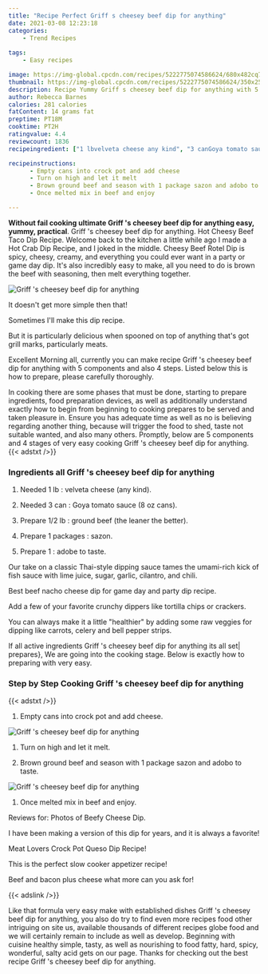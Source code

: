 ```yaml
---
title: "Recipe Perfect Griff s cheesey beef dip for anything"
date: 2021-03-08 12:23:18
categories:
    - Trend Recipes
    
tags:
    - Easy recipes

image: https://img-global.cpcdn.com/recipes/5222775074586624/680x482cq70/griff-s-cheesey-beef-dip-for-anything-recipe-main-photo.jpg
thumbnail: https://img-global.cpcdn.com/recipes/5222775074586624/350x250cq70/griff-s-cheesey-beef-dip-for-anything-recipe-main-photo.jpg
description: Recipe Yummy Griff s cheesey beef dip for anything with 5 ingredients and 4 stages of easy cooking.
author: Rebecca Barnes
calories: 281 calories
fatContent: 14 grams fat
preptime: PT18M
cooktime: PT2H
ratingvalue: 4.4
reviewcount: 1836
recipeingredient: ["1 lbvelveta cheese any kind", "3 canGoya tomato sauce 8 oz cans", "1/2 lbground beef the leaner the better", "1 packagessazon", "1adobe to taste"]

recipeinstructions: 
      - Empty cans into crock pot and add cheese 
      - Turn on high and let it melt 
      - Brown ground beef and season with 1 package sazon and adobo to taste 
      - Once melted mix in beef and enjoy

---
```




**Without fail cooking ultimate Griff &#39;s cheesey beef dip for anything easy, yummy, practical**. Griff &#39;s cheesey beef dip for anything. Hot Cheesy Beef Taco Dip Recipe. Welcome back to the kitchen a little while ago I made a Hot Crab Dip Recipe, and I joked in the middle. Cheesy Beef Rotel Dip is spicy, cheesy, creamy, and everything you could ever want in a party or game day dip. It&#39;s also incredibly easy to make, all you need to do is brown the beef with seasoning, then melt everything together.


![Griff &#39;s cheesey beef dip for anything](https://img-global.cpcdn.com/recipes/5222775074586624/680x482cq70/griff-s-cheesey-beef-dip-for-anything-recipe-main-photo.jpg "Griff &#39;s cheesey beef dip for anything")



It doesn&#39;t get more simple then that!

Sometimes I&#39;ll make this dip recipe.

But it is particularly delicious when spooned on top of anything that&#39;s got grill marks, particularly meats.


Excellent Morning all, currently you can make recipe Griff &#39;s cheesey beef dip for anything with 5 components and also 4 steps. Listed below this is how to prepare, please carefully thoroughly.

In cooking there are some phases that must be done, starting to prepare ingredients, food preparation devices, as well as additionally understand exactly how to begin from beginning to cooking prepares to be served and taken pleasure in. Ensure you has adequate time as well as no is believing regarding another thing, because will trigger the food to shed, taste not suitable wanted, and also many others. Promptly, below are 5 components and 4 stages of very easy cooking Griff &#39;s cheesey beef dip for anything.
{{< adstxt />}}

### Ingredients all Griff &#39;s cheesey beef dip for anything


1. Needed 1 lb : velveta cheese (any kind).

1. Needed 3 can : Goya tomato sauce (8 oz cans).

1. Prepare 1/2 lb : ground beef (the leaner the better).

1. Prepare 1 packages : sazon.

1. Prepare 1 : adobe to taste.


Our take on a classic Thai-style dipping sauce tames the umami-rich kick of fish sauce with lime juice, sugar, garlic, cilantro, and chili.

Best beef nacho cheese dip for game day and party dip recipe.

Add a few of your favorite crunchy dippers like tortilla chips or crackers.

You can always make it a little &#34;healthier&#34; by adding some raw veggies for dipping like carrots, celery and bell pepper strips.


If all active ingredients Griff &#39;s cheesey beef dip for anything its all set| prepares}, We are going into the cooking stage. Below is exactly how to preparing with very easy.

### Step by Step Cooking Griff &#39;s cheesey beef dip for anything

{{< adstxt />}}


1. Empty cans into crock pot and add cheese.



![Griff &#39;s cheesey beef dip for anything](https://img-global.cpcdn.com/steps/6565436360491008/160x128cq70/griff-s-cheesey-beef-dip-for-anything-recipe-step-1-photo.jpg" "Griff &#39;s cheesey beef dip for anything")



1. Turn on high and let it melt.



1. Brown ground beef and season with 1 package sazon and adobo to taste.



![Griff &#39;s cheesey beef dip for anything](https://img-global.cpcdn.com/steps/5363512562941952/160x128cq70/griff-s-cheesey-beef-dip-for-anything-recipe-step-3-photo.jpg" "Griff &#39;s cheesey beef dip for anything")



1. Once melted mix in beef and enjoy.




Reviews for: Photos of Beefy Cheese Dip.

I have been making a version of this dip for years, and it is always a favorite!

Meat Lovers Crock Pot Queso Dip Recipe!

This is the perfect slow cooker appetizer recipe!

Beef and bacon plus cheese what more can you ask for!


{{< adslink />}}

Like that formula very easy make with established dishes Griff &#39;s cheesey beef dip for anything, you also do try to find even more recipes food other intriguing on site us, available thousands of different recipes globe food and we will certainly remain to include as well as develop. Beginning with cuisine healthy simple, tasty, as well as nourishing to food fatty, hard, spicy, wonderful, salty acid gets on our page. Thanks for checking out the best recipe Griff &#39;s cheesey beef dip for anything.
